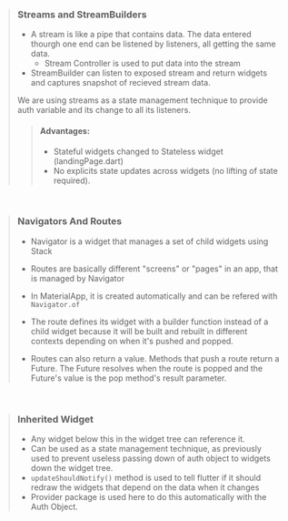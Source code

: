 > ### Streams and StreamBuilders
>
> - A stream is like a pipe that contains data. The data entered thourgh one end can be listened by listeners, all getting the same data.
>     - Stream Controller is used to put data into the stream
> - StreamBuilder can listen to exposed stream and return widgets and captures snapshot of recieved stream data.
>
> We are using streams as a state management technique to provide auth variable and its change to all its listeners.
>
>> #### Advantages:
>>
>> - Stateful widgets changed to Stateless widget (landingPage.dart)
>> - No explicits state updates across widgets (no lifting of state required).

<br>  

> ### Navigators And Routes
>
> - Navigator is a  widget that manages a set of child widgets using Stack
> - Routes are basically different "screens" or "pages" in an app, that is managed by Navigator
> - In MaterialApp, it is created automatically and can be refered with `Navigator.of`
>
> - The route defines its widget with a builder function instead of a child widget because it will be built and rebuilt in different contexts depending on when it's pushed and popped.
>
> - Routes can also return a value. Methods that push a route return a Future. The Future resolves when the route is popped and the Future's value is the pop method's result parameter.

<br>

> ### Inherited Widget
> - Any widget below this in the widget tree can reference it.
> - Can be used as a state management technique, as previously used to prevent useless passing down of auth object to widgets down the widget tree.
> - `updateShouldNotify()` method is used to tell flutter if it should redraw the widgets that depend on the data when it changes
> - Provider package is used here to do this automatically with the Auth Object.